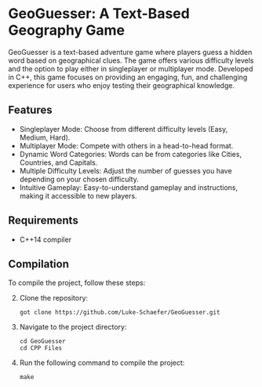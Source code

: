# GeoGuesser: A Text-Based Geography Game
GeoGuesser is a text-based adventure game where players guess a hidden word based on geographical clues. The game offers various difficulty levels and the option to play either in singleplayer or multiplayer mode. Developed in C++, this game focuses on providing an engaging, fun, and challenging experience for users who enjoy testing their geographical knowledge.

## **Features**
   - Singleplayer Mode: Choose from different difficulty levels (Easy, Medium, Hard).
   - Multiplayer Mode: Compete with others in a head-to-head format.
   - Dynamic Word Categories: Words can be from categories like Cities, Countries, and Capitals.
   - Multiple Difficulty Levels: Adjust the number of guesses you have depending on your chosen difficulty.
   - Intuitive Gameplay: Easy-to-understand gameplay and instructions, making it accessible to new players.


## Requirements
- C++14 compiler

## Compilation
To compile the project, follow these steps:

2. Clone the repository:
   ```
   got clone https://github.com/Luke-Schaefer/GeoGuesser.git
   ```
3. Navigate to the project directory:
   ```
   cd GeoGuesser
   cd CPP Files
   ```
4. Run the following command to compile the project:
   ```
   make
   ```
